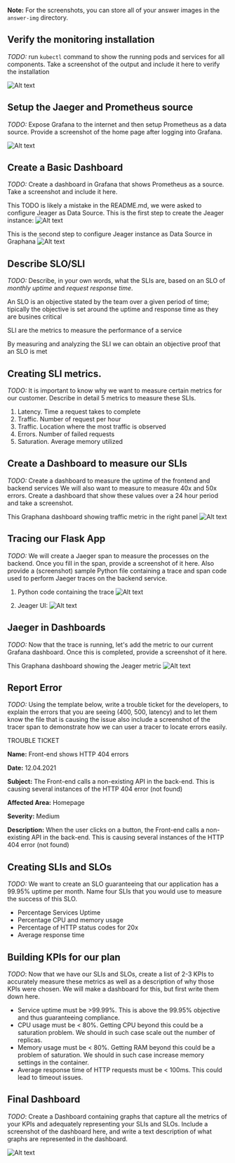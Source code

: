 **Note:** For the screenshots, you can store all of your answer images in the `answer-img` directory.

## Verify the monitoring installation

*TODO:* run `kubectl` command to show the running pods and services for all components. Take a screenshot of the output and include it here to verify the installation

![Alt text](./screenshots/kubectl_output.png "kubectl screenshot")

## Setup the Jaeger and Prometheus source
*TODO:* Expose Grafana to the internet and then setup Prometheus as a data source. Provide a screenshot of the home page after logging into Grafana.

![Alt text](./screenshots/grafana_home.png "grafana home screenshot")

## Create a Basic Dashboard
*TODO:* Create a dashboard in Grafana that shows Prometheus as a source. Take a screenshot and include it here.

This TODO is likely a mistake in the README.md, we were asked to configure Jeager as Data Source. This is the first step to create the Jeager instance:
![Alt text](./screenshots/grafana_jeager1.png "grafana jeager screenshot 1")

This is the second step to configure Jeager instance as Data Source in Graphana
![Alt text](./screenshots/grafana_jeager2.png "grafana jeager screenshot 2")

## Describe SLO/SLI
*TODO:* Describe, in your own words, what the SLIs are, based on an SLO of *monthly uptime* and *request response time*.

An SLO is an objective stated by the team over a given period of time; tipically the objective is set around the uptime and response time as they are busines critical

SLI are the metrics to measure the performance of a service

By measuring and analyzing the SLI we can obtain an objective proof that an SLO is met

## Creating SLI metrics.
*TODO:* It is important to know why we want to measure certain metrics for our customer. Describe in detail 5 metrics to measure these SLIs. 

1. Latency. Time a request takes to complete
2. Traffic. Number of request per hour
3. Traffic. Location where the most traffic is observed
4. Errors. Number of failed requests
5. Saturation. Average memory utilized

## Create a Dashboard to measure our SLIs
*TODO:* Create a dashboard to measure the uptime of the frontend and backend services We will also want to measure to measure 40x and 50x errors. Create a dashboard that show these values over a 24 hour period and take a screenshot.

This Graphana dashboard showing traffic metric in the right panel
![Alt text](./screenshots/grafana_jeager3.png "grafana jeager screenshot 3")


## Tracing our Flask App
*TODO:*  We will create a Jaeger span to measure the processes on the backend. Once you fill in the span, provide a screenshot of it here. Also provide a (screenshot) sample Python file containing a trace and span code used to perform Jaeger traces on the backend service.

1. Python code containing the trace
![Alt text](./screenshots/jeager1.png "jeager screenshot 1")   

2. Jeager UI:
![Alt text](./screenshots/jeager2.png "jeager screenshot 2")

## Jaeger in Dashboards
*TODO:* Now that the trace is running, let's add the metric to our current Grafana dashboard. Once this is completed, provide a screenshot of it here.

This Graphana dashboard showing the Jeager metric
![Alt text](./screenshots/grafana_jeager3.png "grafana jeager screenshot 3")

## Report Error
*TODO:* Using the template below, write a trouble ticket for the developers, to explain the errors that you are seeing (400, 500, latency) and to let them know the file that is causing the issue also include a screenshot of the tracer span to demonstrate how we can user a tracer to locate errors easily.

TROUBLE TICKET

**Name:** Front-end shows HTTP 404 errors

**Date:** 12.04.2021

**Subject:** The Front-end calls a non-existing API in the back-end. This is causing several instances of the HTTP 404 error (not found)

**Affected Area:** Homepage

**Severity:** Medium

**Description:** When the user clicks on a button, the Front-end calls a non-existing API in the back-end. This is causing several instances of the HTTP 404 error (not found)

## Creating SLIs and SLOs
*TODO:* We want to create an SLO guaranteeing that our application has a 99.95% uptime per month. Name four SLIs that you would use to measure the success of this SLO.

- Percentage Services Uptime
- Percentage CPU and memory usage
- Percentage of HTTP status codes for 20x
- Average response time

## Building KPIs for our plan
*TODO*: Now that we have our SLIs and SLOs, create a list of 2-3 KPIs to accurately measure these metrics as well as a description of why those KPIs were chosen. We will make a dashboard for this, but first write them down here.

- Service uptime must be >99.99%. This is above the 99.95% objective and thus guaranteeing compliance.
- CPU usage must be < 80%. Getting CPU beyond this could be a saturation problem. We should in such case scale out the number of replicas.
- Memory usage must be < 80%. Getting RAM beyond this could be a problem of saturation. We should in such case increase memory settings in the container.
- Average response time of HTTP requests must be < 100ms. This could lead to timeout issues.

## Final Dashboard
*TODO*: Create a Dashboard containing graphs that capture all the metrics of your KPIs and adequately representing your SLIs and SLOs. Include a screenshot of the dashboard here, and write a text description of what graphs are represented in the dashboard.  


![Alt text](./screenshots/grafana_jeager3.png "grafana jeager screenshot 3")